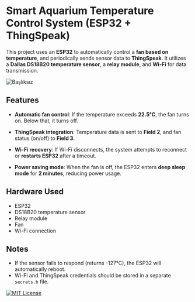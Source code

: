 # Smart Aquarium Temperature Control System (ESP32 + ThingSpeak)

This project uses an **ESP32** to automatically control a **fan based on temperature**, and periodically sends sensor data to **ThingSpeak**. It utilizes a **Dallas DS18B20 temperature sensor**, a **relay module**, and **Wi-Fi** for data transmission.

![Başlıksız](https://github.com/user-attachments/assets/707cb132-148b-4c97-aeff-bf70f1857f05)

## Features

* **Automatic fan control**:
  If the temperature exceeds **22.5°C**, the fan turns on. Below that, it turns off.

* **ThingSpeak integration**:
  Temperature data is sent to **Field 2**, and fan status (on/off) to **Field 3**.

* **Wi-Fi recovery**:
  If Wi-Fi disconnects, the system attempts to reconnect or **restarts ESP32** after a timeout.

* **Power saving mode**:
  When the fan is off, the ESP32 enters **deep sleep mode** for **2 minutes**, reducing power usage.

## Hardware Used

* ESP32
* DS18B20 temperature sensor
* Relay module
* Fan
* Wi-Fi connection
  
## Notes

* If the sensor fails to respond (returns -127°C), the ESP32 will automatically reboot.
* Wi-Fi and ThingSpeak credentials should be stored in a separate `secrets.h` file.

[![MIT License](https://img.shields.io/badge/License-MIT-green.svg)](https://choosealicense.com/licenses/mit/)
